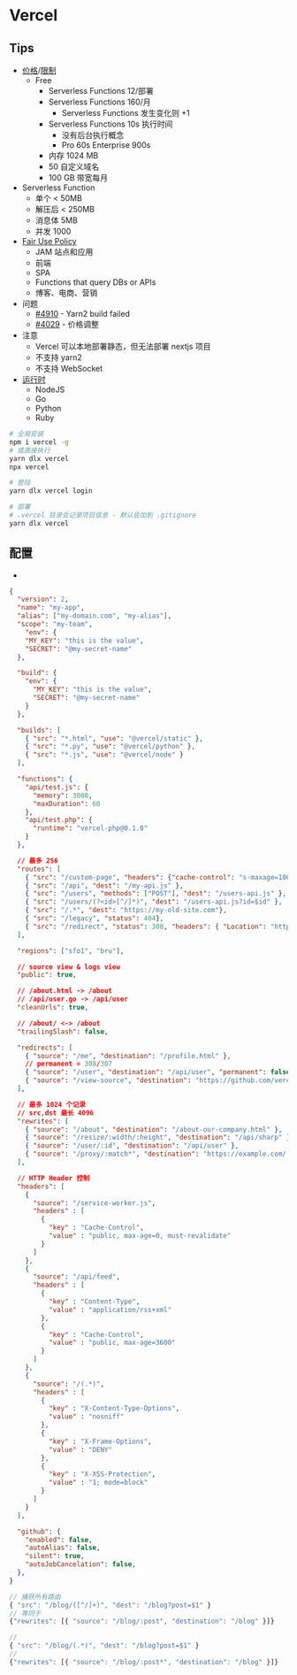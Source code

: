 # Vercel

## Tips
* [价格](https://vercel.com/pricing)/[限制](https://vercel.com/docs/platform/limits)
  * Free
    * Serverless Functions 12/部署
    * Serverless Functions 160/月
      * Serverless Functions 发生变化则 +1
    * Serverless Functions 10s 执行时间
      * 没有后台执行概念
      * Pro 60s Enterprise 900s
    * 内存 1024 MB
    * 50 自定义域名
    * 100 GB 带宽每月
* Serverless Function
  * 单个 < 50MB
  * 解压后 < 250MB
  * 消息体 5MB
  * 并发 1000
* [Fair Use Policy](https://vercel.com/docs/platform/fair-use-policy)
  * JAM 站点和应用
  * 前端
  * SPA
  * Functions that query DBs or APIs
  * 博客、电商、营销
* 问题
  * [#4910](https://github.com/vercel/vercel/discussions/4910) - Yarn2 build failed
  * [#4029](https://github.com/vercel/vercel/discussions/4029) - 价格调整
* 注意
  * Vercel 可以本地部署静态，但无法部署 nextjs 项目
  * 不支持 yarn2
  * 不支持 WebSocket
* [运行时](https://vercel.com/docs/runtimes)
  * NodeJS
  * Go
  * Python
  * Ruby

```bash
# 全局安装
npm i vercel -g
# 或直接执行
yarn dlx vercel
npx vercel

# 登陆
yarn dlx vercel login

# 部署
# .vercel 目录会记录项目信息 - 默认会加到 .gitignore
yarn dlx vercel
```

## 配置
* [](https://vercel.com/docs/configuration)

```json
{
  "version": 2,
  "name": "my-app",
  "alias": ["my-domain.com", "my-alias"],
  "scope": "my-team",
    "env": {
    "MY_KEY": "this is the value",
    "SECRET": "@my-secret-name"
  },

  "build": {
    "env": {
      "MY_KEY": "this is the value",
      "SECRET": "@my-secret-name"
    }
  },

  "builds": [
    { "src": "*.html", "use": "@vercel/static" },
    { "src": "*.py", "use": "@vercel/python" },
    { "src": "*.js", "use": "@vercel/node" }
  ],

  "functions": {
    "api/test.js": {
      "memory": 3008,
      "maxDuration": 60
    },
    "api/test.php": {
      "runtime": "vercel-php@0.1.0"
    }
  },

  // 最多 256
  "routes": [
    { "src": "/custom-page", "headers": {"cache-control": "s-maxage=1000"}, "dest": "/index.html" },
    { "src": "/api", "dest": "/my-api.js" },
    { "src": "/users", "methods": ["POST"], "dest": "/users-api.js" },
    { "src": "/users/(?<id>[^/]*)", "dest": "/users-api.js?id=$id" },
    { "src": "/.*", "dest": "https://my-old-site.com"},
    { "src": "/legacy", "status": 404},
    { "src": "/redirect", "status": 308, "headers": { "Location": "https://example.com/" } }
  ],

  "regions": ["sfo1", "bru"],

  // source view & logs view
  "public": true,

  // /about.html -> /about
  // /api/user.go -> /api/user
  "cleanUrls": true,

  // /about/ <-> /about
  "trailingSlash": false,

  "redirects": [
    { "source": "/me", "destination": "/profile.html" },
    // permanent = 308/307
    { "source": "/user", "destination": "/api/user", "permanent": false },
    { "source": "/view-source", "destination": "https://github.com/vercel/vercel" }
  ],

  // 最多 1024 个记录
  // src,dst 最长 4096
  "rewrites": [
    { "source": "/about", "destination": "/about-our-company.html" },
    { "source": "/resize/:width/:height", "destination": "/api/sharp" },
    { "source": "/user/:id", "destination": "/api/user" },
    { "source": "/proxy/:match*", "destination": "https://example.com/:match*" }
  ],

  // HTTP Header 控制
  "headers": [
    {
      "source": "/service-worker.js",
      "headers" : [
        {
          "key" : "Cache-Control",
          "value" : "public, max-age=0, must-revalidate"
        }
      ]
    },
    {
      "source": "/api/feed",
      "headers" : [
        {
          "key" : "Content-Type",
          "value" : "application/rss+xml"
        },
        {
          "key" : "Cache-Control",
          "value" : "public, max-age=3600"
        }
      ]
    },
    {
      "source": "/(.*)",
      "headers" : [
        {
          "key" : "X-Content-Type-Options",
          "value" : "nosniff"
        },
        {
          "key" : "X-Frame-Options",
          "value" : "DENY"
        },
        {
          "key" : "X-XSS-Protection",
          "value" : "1; mode=block"
        }
      ]
    }
  ],

  "github": {
    "enabled": false,
    "autoAlias": false,
    "silent": true,
    "autoJobCancelation": false,
  },
}
```

```js
// 捕获所有路由
{ "src": "/blog/([^/]+)", "dest": "/blog?post=$1" }
// 等同于
{"rewrites": [{ "source": "/blog/:post", "destination": "/blog" }]}

//
{ "src": "/blog/(.*)", "dest": "/blog?post=$1" }
//
{"rewrites": [{ "source": "/blog/:post*", "destination": "/blog" }]}
```
